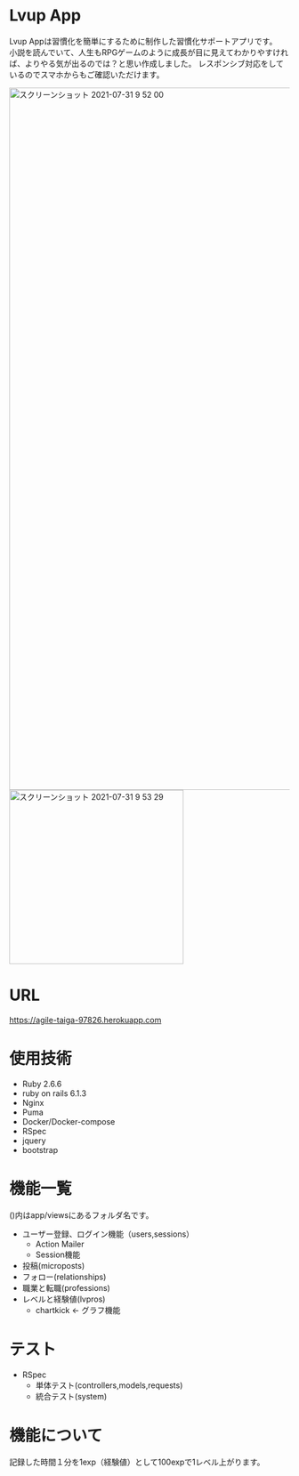 # Lvup App
 
Lvup Appは習慣化を簡単にするために制作した習慣化サポートアプリです。  
小説を読んでいて、人生もRPGゲームのように成長が目に見えてわかりやすければ、よりやる気が出るのでは？と思い作成しました。
レスポンシブ対応をしているのでスマホからもご確認いただけます。  
  
<img width="1263" alt="スクリーンショット 2021-07-31 9 52 00" src="https://user-images.githubusercontent.com/68171652/127723675-5c59c87c-70d2-4b30-9c87-ba57ad10bf91.png">
<img width="313" alt="スクリーンショット 2021-07-31 9 53 29" src="https://user-images.githubusercontent.com/68171652/127723692-80cd78ef-3cf3-4e69-b5b1-a8852f1de201.png">



# URL
 
https://agile-taiga-97826.herokuapp.com
  
  
# 使用技術
 
 
* Ruby 2.6.6
* ruby on rails 6.1.3
* Nginx
* Puma
* Docker/Docker-compose
* RSpec
* jquery
* bootstrap

 
# 機能一覧
  
()内はapp/viewsにあるフォルダ名です。
* ユーザー登録、ログイン機能（users,sessions）
  * Action Mailer
  * Session機能
* 投稿(microposts)
* フォロー(relationships)
* 職業と転職(professions)
* レベルと経験値(lvpros)
  * chartkick <- グラフ機能
 
# テスト
 
* RSpec
  * 単体テスト(controllers,models,requests)
  * 統合テスト(system)

 
# 機能について

記録した時間１分を1exp（経験値）として100expで1レベル上がります。

